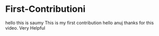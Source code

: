 # First-Contributioni
hello this is saumy 
	This is my first contribution
hello anuj thanks for this video. Very Helpful
